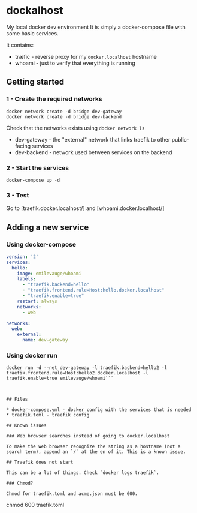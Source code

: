 # dockalhost
My local docker dev environment It is simply a docker-compose file with some basic services.

It contains:

* træfic - reverse proxy for my `docker.localhost` hostname
* whoami - just to verify that everything is running

## Getting started

### 1 - Create the required networks

```
docker network create -d bridge dev-gateway
docker network create -d bridge dev-backend
```

Check that the networks exists using `docker network ls`

* dev-gateway - the "external" network that links traefik to other public-facing services
* dev-backend - network used between services on the backend

### 2 - Start the services

`docker-compose up -d`

### 3 - Test

Go to [traefik.docker.localhost/] and [whoami.docker.localhost/]

## Adding a new service

### Using docker-compose

```yml
version: '2'
services:
  hello:
    image: emilevauge/whoami
    labels:
      - "traefik.backend=hello"
      - "traefik.frontend.rule=Host:hello.docker.localhost"
      - "traefik.enable=true"
    restart: always
    networks:
      - web

networks:
  web:
    external:
      name: dev-gateway
```

### Using docker run

```
docker run -d --net dev-gateway -l traefik.backend=hello2 -l traefik.frontend.rule=Host:hello2.docker.localhost -l traefik.enable=true emilevauge/whoami```



## Files

* docker-compose.yml - docker config with the services that is needed
* traefik.toml - traefik config

## Known issues

### Web browser searches instead of going to docker.localhost

To make the web browser recognize the string as a hostname (not a search term), append an `/` at the en of it. This is a known issue.

## Traefik does not start

This can be a lot of things. Check `docker logs traefik`.

### Chmod?

Chmod for traefik.toml and acme.json must be 600.
```
chmod 600 traefik.toml
```
